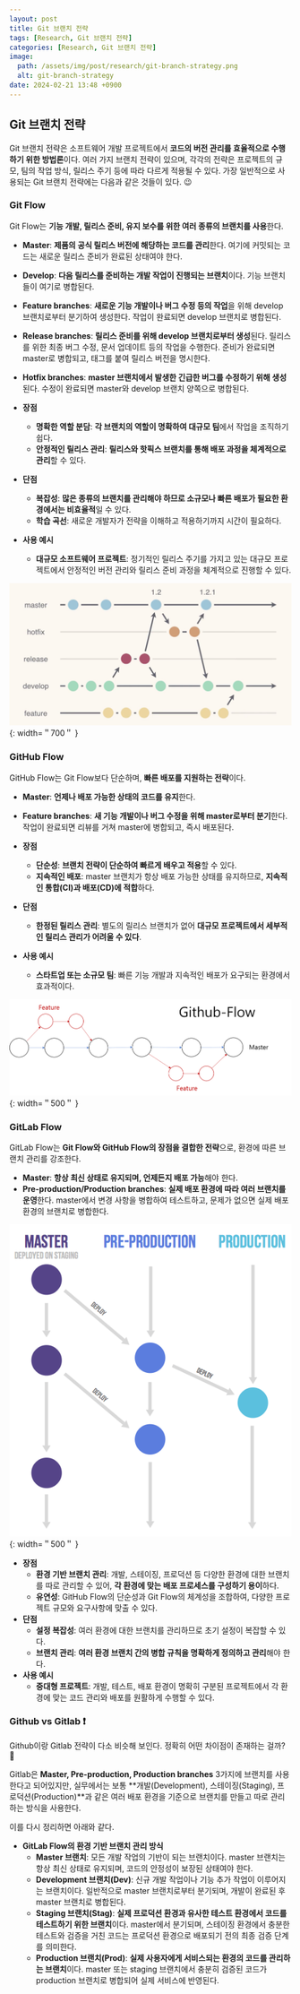 ```yaml
---
layout: post
title: Git 브랜치 전략
tags: [Research, Git 브랜치 전략]
categories: [Research, Git 브랜치 전략]
image:
  path: /assets/img/post/research/git-branch-strategy.png
  alt: git-branch-strategy
date: 2024-02-21 13:48 +0900
---
```


## Git 브랜치 전략

Git 브랜치 전략은 소프트웨어 개발 프로젝트에서 **코드의 버전 관리를 효율적으로 수행하기 위한 방법론**이다. 여러 가지 브랜치 전략이 있으며, 각각의 전략은 프로젝트의 규모, 팀의 작업 방식, 릴리스 주기 등에 따라 다르게 적용될 수 있다. 가장 일반적으로 사용되는 Git 브랜치 전략에는 다음과 같은 것들이 있다. 😉

### Git Flow

Git Flow는 **기능 개발, 릴리스 준비, 유지 보수를 위한 여러 종류의 브랜치를 사용**한다.

- **Master**: **제품의 공식 릴리스 버전에 해당하는 코드를 관리**한다. 여기에 커밋되는 코드는 새로운 릴리스 준비가 완료된 상태여야 한다.
- **Develop**: **다음 릴리스를 준비하는 개발 작업이 진행되는 브랜치**이다. 기능 브랜치들이 여기로 병합된다.
- **Feature branches**: **새로운 기능 개발이나 버그 수정 등의 작업**을 위해 develop 브랜치로부터 분기하여 생성한다. 작업이 완료되면 develop 브랜치로 병합된다.
- **Release branches**: **릴리스 준비를 위해 develop 브랜치로부터 생성**된다. 릴리스를 위한 최종 버그 수정, 문서 업데이트 등의 작업을 수행한다. 준비가 완료되면 master로 병합되고, 태그를 붙여 릴리스 버전을 명시한다.
- **Hotfix branches**: **master 브랜치에서 발생한 긴급한 버그를 수정하기 위해 생성**된다. 수정이 완료되면 master와 develop 브랜치 양쪽으로 병합된다.

- **장점**
  - **명확한 역할 분담**: **각 브랜치의 역할이 명확하여 대규모 팀**에서 작업을 조직하기 쉽다.
  - **안정적인 릴리스 관리**: **릴리스와 핫픽스 브랜치를 통해 배포 과정을 체계적으로 관리**할 수 있다.
- **단점**
  - **복잡성**: **많은 종류의 브랜치를 관리해야 하므로 소규모나 빠른 배포가 필요한 환경에서는 비효율적**일 수 있다.
  - **학습 곡선**: 새로운 개발자가 전략을 이해하고 적용하기까지 시간이 필요하다.
- **사용 예시**
  - **대규모 소프트웨어 프로젝트**: 정기적인 릴리스 주기를 가지고 있는 대규모 프로젝트에서 안정적인 버전 관리와 릴리스 준비 과정을 체계적으로 진행할 수 있다.

![git-flow-strategy](/assets/img/post/research/git-flow-strategy.png){: width=＂700＂ }

### GitHub Flow

GitHub Flow는 Git Flow보다 단순하며, **빠른 배포를 지원하는 전략**이다.

- **Master**: **언제나 배포 가능한 상태의 코드를 유지**한다.
- **Feature branches**: **새 기능 개발이나 버그 수정을 위해 master로부터 분기**한다. 작업이 완료되면 리뷰를 거쳐 master에 병합되고, 즉시 배포된다.

- **장점**
  - **단순성**: **브랜치 전략이 단순하여 빠르게 배우고 적용**할 수 있다.
  - **지속적인 배포**: master 브랜치가 항상 배포 가능한 상태를 유지하므로, **지속적인 통합(CI)과 배포(CD)에 적합**하다.
- **단점**
  - **한정된 릴리스 관리**: 별도의 릴리스 브랜치가 없어 **대규모 프로젝트에서 세부적인 릴리스 관리가 어려울 수 있다**.
- **사용 예시**
  - **스타트업 또는 소규모 팀**: 빠른 기능 개발과 지속적인 배포가 요구되는 환경에서 효과적이다.

![github-flow-strategy](/assets/img/post/research/github-flow-strategy.png){: width=＂500＂ }

### GitLab Flow

GitLab Flow는 **Git Flow와 GitHub Flow의 장점을 결합한 전략**으로, 환경에 따른 브랜치 관리를 강조한다.

- **Master**: **항상 최신 상태로 유지되며, 언제든지 배포 가능**해야 한다.
- **Pre-production/Production branches**: **실제 배포 환경에 따라 여러 브랜치를 운영**한다. master에서 변경 사항을 병합하여 테스트하고, 문제가 없으면 실제 배포 환경의 브랜치로 병합한다.

![gitlab-flow-strategy](/assets/img/post/research/gitlab-flow-strategy.png){: width=＂500＂ }

- **장점**
  - **환경 기반 브랜치 관리**: 개발, 스테이징, 프로덕션 등 다양한 환경에 대한 브랜치를 따로 관리할 수 있어, **각 환경에 맞는 배포 프로세스를 구성하기 용이**하다.
  - **유연성**: GitHub Flow의 단순성과 Git Flow의 체계성을 조합하여, 다양한 프로젝트 규모와 요구사항에 맞출 수 있다.
- **단점**
  - **설정 복잡성**: 여러 환경에 대한 브랜치를 관리하므로 초기 설정이 복잡할 수 있다.
  - **브랜치 관리**: **여러 환경 브랜치 간의 병합 규칙을 명확하게 정의하고 관리**해야 한다.
- **사용 예시**
  - **중대형 프로젝트**: 개발, 테스트, 배포 환경이 명확히 구분된 프로젝트에서 각 환경에 맞는 코드 관리와 배포를 원활하게 수행할 수 있다.

### Github vs Gitlab ❗️

Github이랑 Gitlab 전략이 다소 비슷해 보인다. 정확히 어떤 차이점이 존재하는 걸까? 🧐

Gitlab은 **Master, Pre-production, Production branches** 3가지에 브랜치를 사용한다고 되어있지만, 실무에서는 보통 **개발(Development), 스테이징(Staging), 프로덕션(Production)**과 같은 여러 배포 환경을 기준으로 브랜치를 만들고 따로 관리하는 방식을 사용한다.

이를 다시 정리하면 아래와 같다.

- **GitLab Flow의 환경 기반 브랜치 관리 방식**
  - **Master 브랜치**: 모든 개발 작업의 기반이 되는 브랜치이다. master 브랜치는 항상 최신 상태로 유지되며, 코드의 안정성이 보장된 상태여야 한다.
  - **Development 브랜치(Dev)**: 신규 개발 작업이나 기능 추가 작업이 이루어지는 브랜치이다. 일반적으로 master 브랜치로부터 분기되며, 개발이 완료된 후 master 브랜치로 병합된다.
  - **Staging 브랜치(Stag)**: **실제 프로덕션 환경과 유사한 테스트 환경에서 코드를 테스트하기 위한 브랜치**이다. master에서 분기되며, 스테이징 환경에서 충분한 테스트와 검증을 거친 코드는 프로덕션 환경으로 배포되기 전의 최종 검증 단계를 의미한다.
  - **Production 브랜치(Prod)**: **실제 사용자에게 서비스되는 환경의 코드를 관리하는 브랜치**이다. master 또는 staging 브랜치에서 충분히 검증된 코드가 production 브랜치로 병합되어 실제 서비스에 반영된다.
